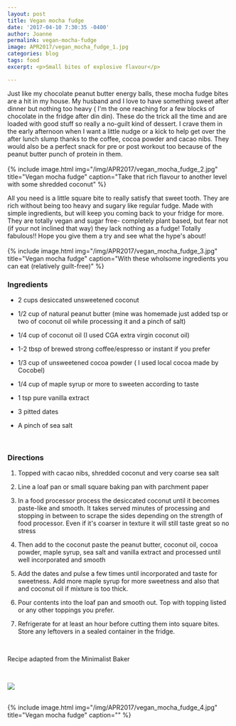 ```yaml
---
layout: post
title: Vegan mocha fudge
date: '2017-04-10 7:30:35 -0400'
author: Joanne
permalink: vegan-mocha-fudge
image: APR2017/vegan_mocha_fudge_1.jpg
categories: blog
tags: food
excerpt: <p>Small bites of explosive flavour</p>

---
```


Just like my chocolate peanut butter energy balls, these mocha fudge bites are a hit in my house. My husband and I love to have something sweet after dinner but nothing too heavy ( I'm the one reaching for a few blocks of chocolate in the fridge after din din). These do the trick all the time and are loaded with good stuff so really a no-guilt kind of dessert. I crave them in the early afternoon when I want a little nudge or a kick to help get over the after lunch slump thanks to the coffee, cocoa powder and cacao nibs. They would also be a perfect snack for pre or post workout too because of the peanut butter punch of protein in them.  
<br>
{% include image.html
            img="/img/APR2017/vegan_mocha_fudge_2.jpg"
            title="Vegan mocha fudge"
            caption="Take that rich flavour to another level with some shredded coconut" %}

All you need is a little square bite to really satisfy that sweet tooth. They are rich without being too heavy and sugary like regular fudge. Made with simple ingredients, but will keep you coming back to your fridge for more. They are totally vegan and sugar free- completely plant based, but fear not (if your not inclined that way) they lack nothing as a fudge! Totally fabulous!! Hope you give them a try and see what the hype's about!
<br>
<br>
{% include image.html
            img="/img/APR2017/vegan_mocha_fudge_3.jpg"
            title="Vegan mocha fudge"
            caption="With these wholsome ingredients you can eat (relatively guilt-free)" %}

### Ingredients

* 2 cups desiccated unsweetened coconut

* 1/2 cup of natural peanut butter (mine was homemade just added tsp or two of coconut oil while processing it and a pinch of salt)

* 1/4 cup of coconut oil (I used CGA extra virgin coconut oil)

* 1-2 tbsp of brewed strong coffee/espresso or instant if you prefer

* 1/3 cup of unsweetened cocoa powder ( I used local cocoa made by Cocobel)

* 1/4 cup of maple syrup or more to sweeten according to taste

* 1 tsp pure vanilla extract

* 3 pitted dates

* A pinch of sea salt
<br>

### Directions

1. Topped with cacao nibs, shredded coconut and very coarse sea salt

1. Line a loaf pan or small square baking pan with parchment paper

1. In a food processor process the desiccated coconut until it becomes paste-like and smooth.  It takes served minutes of processing and stopping in between to scrape the sides depending on the strength of food processor.  Even if it's coarser in texture it will still taste great so no stress

1. Then add to the coconut paste the peanut butter, coconut oil, cocoa powder, maple syrup, sea salt and vanilla extract and processed until well incorporated and smooth

1. Add the dates and pulse a few times until incorporated and taste for sweetness. Add more maple syrup for more sweetness and also that and coconut oil if mixture is too thick.

1. Pour contents into the loaf pan and smooth out. Top with topping listed or any other toppings you prefer.  

1. Refrigerate for at least an hour before cutting them into square bites.  Store any leftovers in a sealed container in the fridge.
<br>


Recipe adapted from the Minimalist Baker

<br>
<p class="apple__news__logo"><a href="https://apple.news/TKVtoVhGUQSuiufA4bqI-gg"><img src="{{ basesite.url }}/img/apple_news.svg" /></a></p>


<br>
{% include image.html
            img="/img/APR2017/vegan_mocha_fudge_4.jpg"
            title="Vegan mocha fudge"
            caption="" %}
